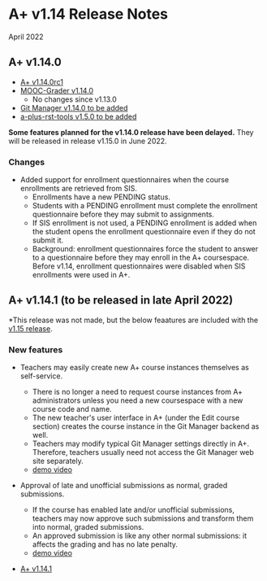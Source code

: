 # A+ v1.14 Release Notes

April 2022

## A+ v1.14.0

* [A+ v1.14.0rc1](https://github.com/apluslms/a-plus/releases/tag/v1.14.0rc1)
* [MOOC-Grader v1.14.0](https://github.com/apluslms/mooc-grader/releases/tag/v1.14.0)
  - No changes since v1.13.0
* [Git Manager v1.14.0 to be added](https://github.com/apluslms/gitmanager/releases/tag/v1.14.0)
* [a-plus-rst-tools v1.5.0 to be added](https://github.com/apluslms/a-plus-rst-tools/releases/)

**Some features planned for the v1.14.0 release have been delayed.**
They will be released in release v1.15.0 in June 2022.

### Changes

* Added support for enrollment questionnaires when the course enrollments are retrieved from SIS.
  - Enrollments have a new PENDING status.
  - Students with a PENDING enrollment must complete the enrollment questionnaire before they may submit to assignments.
  - If SIS enrollment is not used, a PENDING enrollment is added
    when the student opens the enrollment questionnaire even if they do not submit it.
  - Background: enrollment questionnaires force the student to answer to a questionnaire
    before they may enroll in the A+ coursespace.
    Before v1.14, enrollment questionnaires were disabled when SIS enrollments were used in A+.


## A+ v1.14.1 (to be released in late April 2022)

*This release was not made, but the below feaatures are included with the
[v1.15 release](https://apluslms.github.io/releases/v1_15.html).

### New features

* Teachers may easily create new A+ course instances themselves as self-service.
  - There is no longer a need to request course instances from A+ administrators
    unless you need a new coursespace with a new course code and name.
  - The new teacher's user interface in A+ (under the Edit course section) creates
    the course instance in the Git Manager backend as well.
  - Teachers may modify typical Git Manager settings directly in A+.
    Therefore, teachers usually need not access the Git Manager web site separately.
  - [demo video](https://aalto.cloud.panopto.eu/Panopto/Pages/Viewer.aspx?id=c65fa197-d82a-4732-9503-ae710064f733)
* Approval of late and unofficial submissions as normal, graded submissions.
  - If the course has enabled late and/or unofficial submissions,
    teachers may now approve such submissions and transform them into normal, graded submissions.
  - An approved submission is like any other normal submissions:
    it affects the grading and has no late penalty.
  - [demo video](https://aalto.cloud.panopto.eu/Panopto/Pages/Viewer.aspx?id=21bcbc4b-184b-4e60-a173-ae700110c1a3)


* [A+ v1.14.1](https://github.com/apluslms/a-plus/releases/tag/v1.14.1)
